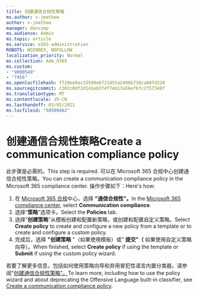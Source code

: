 ```yaml
---
title: 创建通信合规性策略
ms.author: v-jmathew
author: v-jmathew
manager: dansimp
ms.audience: Admin
ms.topic: article
ms.service: o365-administration
ROBOTS: NOINDEX, NOFOLLOW
localization_priority: Normal
ms.collection: Adm_O365
ms.custom:
- "9000549"
- "7456"
ms.openlocfilehash: ff20ee8ac33598e6f21855a2496b730ca60fd320
ms.sourcegitcommit: c202c0df2d141e63f4f7eb13a56efbfc2f57348f
ms.translationtype: MT
ms.contentlocale: zh-CN
ms.lasthandoff: 03/05/2021
ms.locfileid: "50509662"
---
```

# <a name="create-a-communication-compliance-policy"></a><span data-ttu-id="e4633-102">创建通信合规性策略</span><span class="sxs-lookup"><span data-stu-id="e4633-102">Create a communication compliance policy</span></span>

<span data-ttu-id="e4633-103">此步骤是必需的。</span><span class="sxs-lookup"><span data-stu-id="e4633-103">This step is required.</span></span> <span data-ttu-id="e4633-104">可以在 Microsoft 365 合规中心创建通信合规性策略。</span><span class="sxs-lookup"><span data-stu-id="e4633-104">You can create a communication compliance policy in the Microsoft 365 compliance center.</span></span> <span data-ttu-id="e4633-105">操作步骤如下：</span><span class="sxs-lookup"><span data-stu-id="e4633-105">Here's how:</span></span>

1. <span data-ttu-id="e4633-106">在 [Microsoft 365 合规](https://go.microsoft.com/fwlink/?linkid=2130502)中心，选择 **"通信合规性"。**</span><span class="sxs-lookup"><span data-stu-id="e4633-106">In the [Microsoft 365 compliance center](https://go.microsoft.com/fwlink/?linkid=2130502), select **Communication compliance**.</span></span>
2. <span data-ttu-id="e4633-107">选择“**策略**”选项卡。</span><span class="sxs-lookup"><span data-stu-id="e4633-107">Select the **Policies** tab.</span></span>
3. <span data-ttu-id="e4633-108">选择“**创建策略**”从模板创建和配置新策略，或创建和配置自定义策略。</span><span class="sxs-lookup"><span data-stu-id="e4633-108">Select **Create policy** to create and configure a new policy from a template or to create and configure a custom policy.</span></span>
4. <span data-ttu-id="e4633-109">完成后，选择 **"创建策略** "（如果使用模板）或" **提交"（** 如果使用自定义策略向导）。</span><span class="sxs-lookup"><span data-stu-id="e4633-109">When finished, select **Create policy** if using the template or **Submit** if using the custom policy wizard.</span></span>

<span data-ttu-id="e4633-110">若要了解更多信息，包括如何使用策略向导和弃用冒犯性语言内置分类器，请参阅"[创建通信合规性策略"。](https://go.microsoft.com/fwlink/?linkid=2129079)</span><span class="sxs-lookup"><span data-stu-id="e4633-110">To learn more, including how to use the policy wizard and about deprecating the Offensive Language built-in classifier, see [Create a communication compliance policy](https://go.microsoft.com/fwlink/?linkid=2129079).</span></span>
